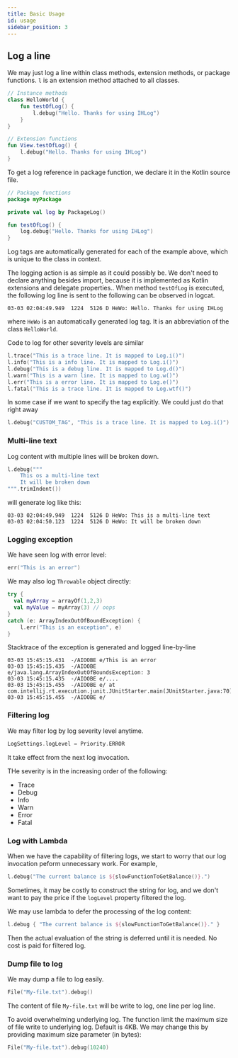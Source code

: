 ```yaml
---
title: Basic Usage
id: usage
sidebar_position: 3
---
```


## Log a line

We may just log a line within class methods, extension methods, or package 
functions. `l` is an extension method attached to all classes.

```kotlin {3}
// Instance methods
class HelloWorld {
    fun testOfLog() {
        l.debug("Hello. Thanks for using IHLog")
    }
}
```

``` kotlin {3}
// Extension functions
fun View.testOfLog() {
    l.debug("Hello. Thanks for using IHLog")
}
```

To get a log reference in package function, we declare it in the Kotlin 
source file. 

``` kotlin {4,7}
// Package functions
package myPackage

private val log by PackageLog()

fun testOfLog() {
    log.debug("Hello. Thanks for using IHLog")
}
```

Log tags are automatically generated for each of the example above, which is 
unique to the class in context.

The logging action is as simple as it could possibly be. We don't need to 
declare anything besides import, because it is
implemented as Kotlin extensions and delegate properties.. When method 
`testOfLog` is executed, the following log line is sent to the following can be 
observed in logcat.

```
03-03 02:04:49.949  1224  5126 D HeWo: Hello. Thanks for using IHLog
```

where `HeWo` is an automatically generated log tag. It is an abbreviation of the class `HelloWorld`.

Code to log for other severity levels are similar

```kotlin
l.trace("This is a trace line. It is mapped to Log.i()")
l.info("This is a info line. It is mapped to Log.i()")
l.debug("This is a debug line. It is mapped to Log.d()")
l.warn("This is a warn line. It is mapped to Log.w()")
l.err("This is a error line. It is mapped to Log.e()")
l.fatal("This is a trace line. It is mapped to Log.wtf()")
```

In some case if we want to specify the tag explicitly. We could just do that right away

```kotlin
l.debug("CUSTOM_TAG", "This is a trace line. It is mapped to Log.i()")
```

### Multi-line text

Log content with multiple lines will be broken down.

```kotlin
l.debug("""
    This os a multi-line text
    It will be broken down
""".trimIndent())
```

will generate log like this:


```
03-03 02:04:49.949  1224  5126 D HeWo: This is a multi-line text
03-03 02:04:50.123  1224  5126 D HeWo: It will be broken down
```

### Logging exception

We have seen log with error level:

```kotlin
err("This is an error")
```

We may also log `Throwable` object directly:

```kotlin
try {
  val myArray = arrayOf(1,2,3)
  val myValue = myArray(3) // oops
}
catch (e: ArrayIndexOutOfBoundException) {
    l.err("This is an exception", e)
}
```

Stacktrace of the exception is generated and logged line-by-line

```text file="log to standard output"
03-03 15:45:15.431  -/AIOOBE e/This is an error
03-03 15:45:15.435  -/AIOOBE e/java.lang.ArrayIndexOutOfBoundsException: 3
03-03 15:45:15.435  -/AIOOBE e/....
03-03 15:45:15.455  -/AIOOBE e/	at com.intellij.rt.execution.junit.JUnitStarter.main(JUnitStarter.java:70)
03-03 15:45:15.455  -/AIOOBE e/
```

### Filtering log

We may filter log by log severity level anytime.

```kotlin
LogSettings.logLevel = Priority.ERROR
```

It take effect from the next log invocation.

THe severity is in the increasing order of the following:
- Trace
- Debug
- Info
- Warn
- Error
- Fatal


### Log with Lambda

When we have the capability of filtering logs, we start to worry that our log invocation peform
unnecessary work. For example,

```kotlin
l.debug("The current balance is ${slowFunctionToGetBalance()}.")
```

Sometimes, it may be costly to construct the string for log, and we don't want to pay the price
if the `logLevel` property filtered the log.

We may use lambda to defer the processing of the log content:

```kotlin
l.debug { "The current balance is ${slowFunctionToGetBalance()}." }
```

Then the actual evaluation of the string is deferred until it is needed. No 
cost is paid for filtered log.

### Dump file to log

We may dump a file to log easily.

```kotlin
File("My-file.txt").debug()
```

The content of file `My-file.txt` will be write to log, one line per log line.

To avoid overwhelming underlying log. The function limit the maximum size of
file write to underlying log. Default is 4KB. We may change this by
providing maximum size parameter (in bytes):

```kotlin
File("My-file.txt").debug(10240)
```
